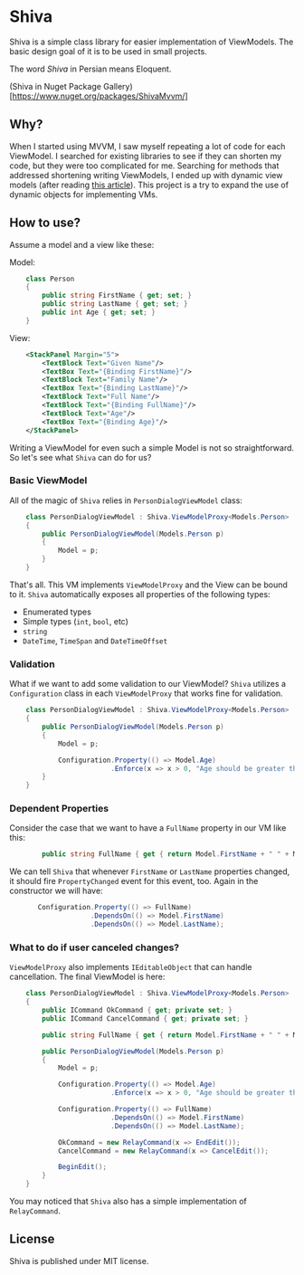 # Shiva

Shiva is a simple class library for easier implementation of ViewModels. 
The basic design goal of it is to be used in small projects.

The word *Shiva* in Persian means Eloquent.

(Shiva in Nuget Package Gallery)[https://www.nuget.org/packages/ShivaMvvm/]

## Why?

When I started using MVVM, I saw myself repeating a lot of code for each ViewModel. 
I searched for existing libraries to see if they can shorten my code, but they were 
too complicated for me. Searching for methods that addressed shortening writing 
ViewModels, I ended up with dynamic view models 
(after reading [this article](http://www.codeproject.com/Articles/613610/Dynamic-View-Model)). 
This project is a try to expand the use of dynamic objects for implementing VMs.

## How to use?

Assume a model and a view like these:

Model:

```csharp
    class Person
    {
        public string FirstName { get; set; }
        public string LastName { get; set; }
        public int Age { get; set; }
    }
```

View:

```xml
	<StackPanel Margin="5">
		<TextBlock Text="Given Name"/>
		<TextBox Text="{Binding FirstName}"/>
		<TextBlock Text="Family Name"/>
		<TextBox Text="{Binding LastName}"/>
		<TextBlock Text="Full Name"/>
		<TextBlock Text="{Binding FullName}"/>
		<TextBlock Text="Age"/>
		<TextBox Text="{Binding Age}"/>
	</StackPanel>
```

Writing a ViewModel for even such a simple Model is not so straightforward. 
So let's see what `Shiva` can do for us?

### Basic ViewModel

All of the magic of `Shiva` relies in `PersonDialogViewModel` class:

```csharp
    class PersonDialogViewModel : Shiva.ViewModelProxy<Models.Person>
    {
        public PersonDialogViewModel(Models.Person p)
        {
            Model = p;
        }
    }
```

That's all. This VM implements `ViewModelProxy` and the View can be 
bound to it. `Shiva` automatically exposes all properties of the following types:

- Enumerated types
- Simple types (`int`, `bool`, etc)
- `string`
- `DateTime`, `TimeSpan` and `DateTimeOffset`

### Validation

What if we want to add some validation to our ViewModel? `Shiva` utilizes a `Configuration`
 class in each `ViewModelProxy` that works fine for validation.

``` csharp
    class PersonDialogViewModel : Shiva.ViewModelProxy<Models.Person>
    {
        public PersonDialogViewModel(Models.Person p)
        {
            Model = p;

            Configuration.Property(() => Model.Age)
                         .Enforce(x => x > 0, "Age should be greater than zero");
        }
    }
```

### Dependent Properties

Consider the case that we want to have a `FullName` property in our VM like this:

```csharp
        public string FullName { get { return Model.FirstName + " " + Model.LastName; } }
```

We can tell `Shiva` that whenever `FirstName` or `LastName` properties changed, it should
 fire `PropertyChanged` event for this event, too. Again in the constructor we will have:

```csharp
	   Configuration.Property(() => FullName)
	                .DependsOn(() => Model.FirstName)
	                .DependsOn(() => Model.LastName);
```

### What to do if user canceled changes?
`ViewModelProxy` also implements `IEditableObject` that can handle cancellation. The final 
ViewModel is here:

```csharp
    class PersonDialogViewModel : Shiva.ViewModelProxy<Models.Person>
    {
        public ICommand OkCommand { get; private set; }
        public ICommand CancelCommand { get; private set; }

        public string FullName { get { return Model.FirstName + " " + Model.LastName; } }

        public PersonDialogViewModel(Models.Person p)
        {
            Model = p;

            Configuration.Property(() => Model.Age)
                         .Enforce(x => x > 0, "Age should be greater than zero");

            Configuration.Property(() => FullName)
                         .DependsOn(() => Model.FirstName)
                         .DependsOn(() => Model.LastName);

            OkCommand = new RelayCommand(x => EndEdit());
            CancelCommand = new RelayCommand(x => CancelEdit());

            BeginEdit();
        }
    }
```

You may noticed that `Shiva` also has a simple implementation of `RelayCommand`.

## License

Shiva is published under MIT license.